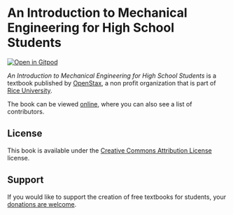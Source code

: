 # An Introduction to Mechanical Engineering for High School Students

[![Open in Gitpod](https://gitpod.io/button/open-in-gitpod.svg)](https://gitpod.io/from-referrer/)

_An Introduction to Mechanical Engineering for High School Students_ is a textbook published by [OpenStax](https://openstax.org/), a non profit organization that is part of [Rice University](https://www.rice.edu/).

The book can be viewed [online](https://github.com/cnx-user-books/cnxbook-an-introduction-to-mechanical-engineering-for-high-school-students/releases/latest), where you can also see a list of contributors.

## License
This book is available under the [Creative Commons Attribution License](./LICENSE) license.

## Support
If you would like to support the creation of free textbooks for students, your [donations are welcome](https://riceconnect.rice.edu/donation/support-openstax-banner).

